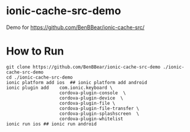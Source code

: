 # ionic-cache-src-demo

Demo for https://github.com/BenBBear/ionic-cache-src/



# How to Run


```
git clone https://github.com/BenBBear/ionic-cache-src-demo ./ionic-cache-src-demo
cd ./ionic-cache-src-demo
ionic platform add ios  ## ionic platform add android
ionic plugin add    com.ionic.keyboard \
                    cordova-plugin-console  \
                    cordova-plugin-device  \
                    cordova-plugin-file \ 
                    cordova-plugin-file-transfer \
                    cordova-plugin-splashscreen  \
                    cordova-plugin-whitelist 
ionic run ios ## ionic run android
```


